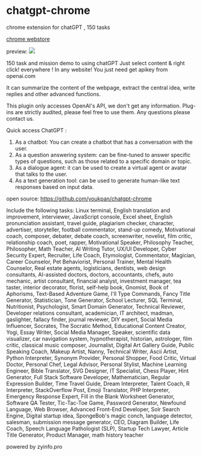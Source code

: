 # chatgpt-chrome
chrome extension for chatGPT , 150 tasks 

[chrome webstore](https://chrome.google.com/webstore/detail/chatgpt-right-click-to-us/cbkhfdogahkgppkjeafkhohbfkeohlnd?hl=en)

preview:
![](https://lh3.googleusercontent.com/nDp7ZiAVGrR-CdlMv04oB0MM_9MRX8vq4p9NjE5nZeysQICbPvyqqm9UKEuQd59E6AzgPM9L9ZH-exJD4ylflXbnhg=w640-h400-e365-rj-sc0x00ffffff)

150 task and mission demo to using chatGPT
Just  select content & right click!
everywhere ! In any website!
You just need get apikey from openai.com

It can summarize the content of the webpage, extract the central idea, write replies and other advanced functions.

This plugin only accesses OpenAI's API, we don't get any information. Plug-ins are strictly audited, please feel free to use them. Any questions please contact us.

Quick access ChatGPT :
1. As a chatbot: You can create a chatbot that has a conversation with the user.
2. As a question answering system: can be fine-tuned to answer specific types of questions, such as those related to a specific domain or topic.
3. As a dialogue agent: it can be used to create a virtual agent or avatar that talks to the user.
4. As a text generation tool: can be used to generate human-like text responses based on input data.

open source:
https://github.com/youkpan/chatgpt-chrome

Include the following tasks:
Linux terminal, English translation and improvement, interviewer, JavaScript console, Excel sheet,
English pronunciation assistant, travel guide, plagiarism checker, character, advertiser, storyteller, football commentator, stand-up comedy,
Motivational coach, composer, debater, debate coach, screenwriter, novelist, film critic, relationship coach, poet, rapper,
Motivational Speaker, Philosophy Teacher, Philosopher, Math Teacher, AI Writing Tutor, UX/UI Developer, Cyber Security Expert, Recruiter,
Life Coach, Etymologist, Commentator, Magician, Career Counselor, Pet Behaviorist, Personal Trainer, Mental Health Counselor,
Real estate agents, logisticians, dentists, web design consultants, AI-assisted doctors, doctors, accountants, chefs,
auto mechanic, artist consultant, financial analyst, investment manager, tea taster, interior decorator, florist, self-help book,
Gnomist, Book of Aphorisms, Text-Based Adventure Game, I'll Type Commands, Fancy Title Generator, Statistician,
Tone Generator, School Lecturer, SQL Terminal, Nutritionist, Psychologist, Smart Domain Generator, Technical Reviewer,
Developer relations consultant, academician, IT architect, madman, gaslighter, fallacy finder, journal reviewer, DIY expert,
Social Media Influencer, Socrates, The Socratic Method, Educational Content Creator, Yogi, Essay Writer, Social Media Manager,
Speaker, scientific data visualizer, car navigation system, hypnotherapist, historian, astrologer, film critic, classical music composer,
Journalist, Digital Art Gallery Guide, Public Speaking Coach, Makeup Artist, Nanny, Technical Writer, Ascii Artist, Python Interpreter,
Synonym Provider, Personal Shopper, Food Critic, Virtual Doctor, Personal Chef, Legal Advisor, Personal Stylist,
Machine Learning Engineer, Bible Translator, SVG Designer, IT Specialist, Chess Player, Hint Generator, Full Stack Software Developer,
Mathematician, Regular Expression Builder, Time Travel Guide, Dream Interpreter, Talent Coach, R Interpreter, StackOverflow Post,
Emoji Translator, PHP Interpreter, Emergency Response Expert, Fill in the Blank Worksheet Generator, Software QA Tester,
Tic-Tac-Toe Game, Password Generator, Newfound Language, Web Browser, Advanced Front-End Developer, Solr Search Engine,
Digital startup idea, SpongeBob's magic conch, language detector, salesman, submission message generator, CEO,
Diagram Builder, Life Coach, Speech Language Pathologist (SLP), Startup Tech Lawyer, Article Title Generator, Product Manager, math history teacher

powered by zyinfo.pro
